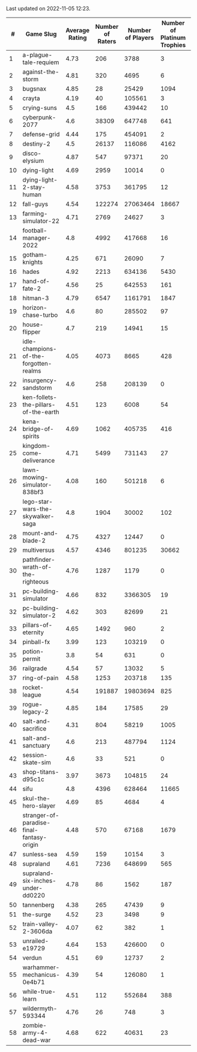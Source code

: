 Last updated on 2022-11-05 12:23.


|#|Game Slug|Average Rating|Number of Raters|Number of Players|Number of Platinum Trophies|Max Rarity (%)|
|---|---|---|---|---|---|---|
|1|a-plague-tale-requiem|4.73|206|3788|3|92|
|2|against-the-storm|4.81|320|4695|6|10|
|3|bugsnax|4.85|28|25429|1094|97|
|4|crayta|4.19|40|105561|3|23|
|5|crying-suns|4.5|166|439442|10|65|
|6|cyberpunk-2077|4.6|38309|647748|641|61|
|7|defense-grid|4.44|175|454091|2|80|
|8|destiny-2|4.5|26137|116086|4162|96|
|9|disco-elysium|4.87|547|97371|20|28|
|10|dying-light|4.69|2959|10014|0|96|
|11|dying-light-2-stay-human|4.58|3753|361795|12|0.7|
|12|fall-guys|4.54|122274|27063464|18667|3|
|13|farming-simulator-22|4.71|2769|24627|3|81|
|14|football-manager-2022|4.8|4992|417668|16|49|
|15|gotham-knights|4.25|671|26090|7|34|
|16|hades|4.92|2213|634136|5430|89|
|17|hand-of-fate-2|4.56|25|642553|161|72|
|18|hitman-3|4.79|6547|1161791|1847|48|
|19|horizon-chase-turbo|4.6|80|285502|97|83|
|20|house-flipper|4.7|219|14941|15|93|
|21|idle-champions-of-the-forgotten-realms|4.05|4073|8665|428|2|
|22|insurgency-sandstorm|4.6|258|208139|0|7|
|23|ken-follets-the-pillars-of-the-earth|4.51|123|6008|54|52|
|24|kena-bridge-of-spirits|4.69|1062|405735|416|94|
|25|kingdom-come-deliverance|4.71|5499|731143|27|30|
|26|lawn-mowing-simulator-838bf3|4.08|160|501218|6|89|
|27|lego-star-wars-the-skywalker-saga|4.8|1904|30002|102|98|
|28|mount-and-blade-2|4.75|4327|12447|0|25|
|29|multiversus|4.57|4346|801235|30662|79|
|30|pathfinder-wrath-of-the-righteous|4.76|1287|1179|0|0.2|
|31|pc-building-simulator|4.66|832|3366305|19|48|
|32|pc-building-simulator-2|4.62|303|82699|21|75|
|33|pillars-of-eternity|4.65|1492|960|2|79|
|34|pinball-fx|3.99|123|103219|0|86|
|35|potion-permit|3.8|54|631|0|98|
|36|railgrade|4.54|57|13032|5|98|
|37|ring-of-pain|4.58|1253|203718|135|97|
|38|rocket-league|4.54|191887|19803694|825|75|
|39|rogue-legacy-2|4.85|184|17585|29|0.2|
|40|salt-and-sacrifice|4.31|804|58219|1005|91|
|41|salt-and-sanctuary|4.6|213|487794|1124|83|
|42|session-skate-sim|4.6|33|521|0|22|
|43|shop-titans-d95c1c|3.97|3673|104815|24|98|
|44|sifu|4.8|4396|628464|11665|96|
|45|skul-the-hero-slayer|4.69|85|4684|4|96|
|46|stranger-of-paradise-final-fantasy-origin|4.48|570|67168|1679|98|
|47|sunless-sea|4.59|159|10154|3|37|
|48|supraland|4.61|7236|648699|565|99|
|49|supraland-six-inches-under-dd0220|4.78|86|1562|187|99|
|50|tannenberg|4.38|265|47439|9|84|
|51|the-surge|4.52|23|3498|9|94|
|52|train-valley-2-3606da|4.07|62|382|1|88|
|53|unrailed-e19729|4.64|153|426600|0|1|
|54|verdun|4.51|69|12737|2|71|
|55|warhammer-mechanicus-0e4b71|4.39|54|126080|1|22|
|56|while-true-learn|4.51|112|552684|388|93|
|57|wildermyth-593344|4.76|26|748|3|90|
|58|zombie-army-4-dead-war|4.68|622|40631|23|66|
